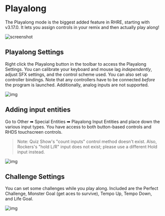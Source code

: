 # Playalong

The Playalong mode is the biggest added feature in RHRE, starting with
v3.17.0. It lets you assign controls in your remix and then actually
play along!

![screenshot](https://user-images.githubusercontent.com/6299069/53603139-7ad49a80-3b65-11e9-82e8-00f42b10df3e.png)

## Playalong Settings
Right click the Playalong button in the toolbar to access the Playalong Settings.
You can calibrate your keyboard and mouse lag *independently*, adjust SFX settings,
and the control scheme used. You can also set up controller bindings. Note that any controllers
have to be connected *before* the program is launched. Additionally, analog inputs are not supported.

![img](https://user-images.githubusercontent.com/6299069/57961999-ce829480-78c7-11e9-99e5-88b18a182030.png)

## Adding input entities
Go to Other ➡ Special Entities ➡ Playalong Input Entities and place down
the various input types. You have access to both button-based controls and
RHDS touchscreen controls.

>Note: Quiz Show's "count inputs" control method doesn't exist. Also, Rockers's 
"hold L/R" input does not exist; please use a different Hold input instead.

![img](https://user-images.githubusercontent.com/6299069/53281035-2d74ab00-36d7-11e9-8ae0-7e91f5b8c542.png)

## Challenge Settings
You can set some challenges while you play along. Included are
the Perfect Challenge, Monster Goal (get aces to survive), Tempo Up, Tempo Down,
and Life Goal.

![img](https://user-images.githubusercontent.com/6299069/53601845-e61c6d80-3b61-11e9-8a41-5ecb8654907f.png)

